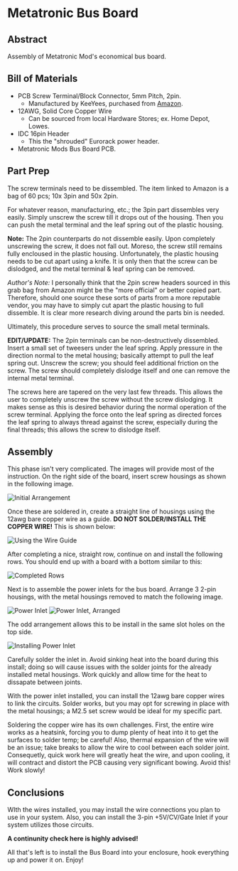 # Metatronic Bus Board

## Abstract
Assembly of Metatronic Mod's economical bus board.

## Bill of Materials
- PCB Screw Terminal/Block Connector, 5mm Pitch, 2pin.
    * Manufactured by KeeYees, purchased from [Amazon](https://www.amazon.com/gp/product/B07H5G7GC6/ref=ppx_yo_dt_b_asin_title_o04_s01?ie=UTF8&psc=1).
- 12AWG, Solid Core Copper Wire
    * Can be sourced from local Hardware Stores; ex. Home Depot, Lowes.
- IDC 16pin Header
    * This the "shrouded" Eurorack power header. 
- Metatronic Mods Bus Board PCB.

## Part Prep

The screw terminals need to be dissembled. The item linked to Amazon is a bag of 60 pcs; 10x 3pin and 50x 2pin.

For whatever reason, manufacturing, etc.; the 3pin part dissembles very easily. Simply unscrew the screw till it drops out of the housing. Then you can push the metal terminal and the leaf spring out of the plastic housing. 

**Note:** The 2pin counterparts do not dissemble easily. Upon completely unscrewing the screw, it does not fall out. Moreso, the screw still remains fully encloused in the plastic housing. Unfortunately, the plastic housing needs to be cut apart using a knife. It is only then that the screw can be dislodged, and the metal terminal & leaf spring can be removed.

*Author's Note:* I personally think that the 2pin screw headers sourced in this grab bag from Amazon might be the "more official" or better copied part. Therefore, should one source these sorts of parts from a more reputable vendor, you may have to simply cut apart the plastic housing to full dissemble. It is clear more research diving around the parts bin is needed.

Ultimately, this procedure serves to source the small metal terminals.

**EDIT/UPDATE:** The 2pin terminals can be non-destructively dissembled. Insert a small set of tweesers under the leaf spring. Apply pressure in the direction normal to the metal housing; basically attempt to pull the leaf spring out. Unscrew the screw; you should feel additional friction on the screw. The screw should completely dislodge itself and one can remove the internal metal terminal.

The screws here are tapered on the very last few threads. This allows the user to completely unscrew the screw without the screw dislodging. It makes sense as this is desired behavior during the normal operation of the screw terminal. Applying the force onto the leaf spring as directed forces the leaf spring to always thread against the screw, especially during the final threads; this allows the screw to dislodge itself.


## Assembly

This phase isn't very complicated. The images will provide most of the instruction. On the right side of the board, insert screw housings as shown in the following image.

![Initial Arrangement](img/BusBoard_MetalHousingArrangement.jpg)

Once these are soldered in, create a straight line of housings using the 12awg bare copper wire as a guide. **DO NOT SOLDER/INSTALL THE COPPER WIRE!** This is shown below:

![Using the Wire Guide](img/BusBoard_MetalHousingAlignment2.jpg)

After completing a nice, straight row, continue on and install the following rows. You should end up with a board with a bottom similar to this:

![Completed Rows](img/BusBoard_PartlyAssembledBottom.jpg)

Next is to assemble the power inlets for the bus board. Arrange 3 2-pin housings, with the metal housings removed to match the following image.

![Power Inlet](img/ScrewTerminal_BusBoardPowerInlet.jpg)
![Power Inlet, Arranged](img/ScrewTerminal_BusBoardPowerInlet2.jpg)

The odd arrangement allows this to be install in the same slot holes on the top side.

![Installing Power Inlet](img/BusBoard_PartlyAssembledSideInlet.jpg)

Carefully solder the inlet in. Avoid sinking heat into the board during this install; doing so will cause issues with the solder joints for the already installed metal housings. Work quickly and allow time for the heat to dissapate between joints.

With the power inlet installed, you can install the 12awg bare copper wires to link the circuits. Solder works, but you may opt for screwing in place with the metal housings; a M2.5 set screw would be ideal for my specific part. 

Soldering the copper wire has its own challenges. First, the entire wire works as a heatsink, forcing you to dump plenty of heat into it to get the surfaces to solder temp; be careful! Also, thermal expansion of the wire will be an issue; take breaks to allow the wire to cool between each solder joint. Consequetly, quick work here will greatly heat the wire, and upon cooling, it will contract and distort the PCB causing very significant bowing. Avoid this! Work slowly!

## Conclusions
WIth the wires installed, you may install the wire connections you plan to use in your system. Also, you can install the 3-pin +5V/CV/Gate Inlet if your system utilizes those circuits. 

**A continunity check here is highly advised!**

All that's left is to install the Bus Board into your enclosure, hook everything up and power it on. Enjoy!